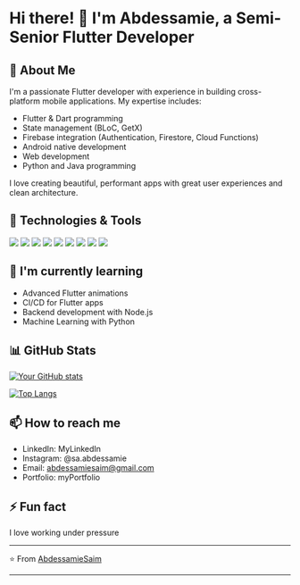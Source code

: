 # Hi there! 👋 I'm Abdessamie, a Semi-Senior Flutter Developer

## 🚀 About Me
I'm a passionate Flutter developer with experience in building cross-platform mobile applications. My expertise includes:
- Flutter & Dart programming
- State management (BLoC, GetX)
- Firebase integration (Authentication, Firestore, Cloud Functions)
- Android native development
- Web development
- Python and Java programming

I love creating beautiful, performant apps with great user experiences and clean architecture.

## 🔧 Technologies & Tools
![](https://img.shields.io/badge/OS-Linux-informational?style=flat&logo=linux&logoColor=white&color=2bbc8a)
![](https://img.shields.io/badge/Editor-Android_Studio-informational?style=flat&logo=android-studio&logoColor=white&color=2bbc8a)
![](https://img.shields.io/badge/Editor-VS_Code-informational?style=flat&logo=visual-studio-code&logoColor=white&color=2bbc8a)
![](https://img.shields.io/badge/Code-Flutter-informational?style=flat&logo=flutter&logoColor=white&color=2bbc8a)
![](https://img.shields.io/badge/Code-Dart-informational?style=flat&logo=dart&logoColor=white&color=2bbc8a)
![](https://img.shields.io/badge/Code-Python-informational?style=flat&logo=python&logoColor=white&color=2bbc8a)
![](https://img.shields.io/badge/Code-Java-informational?style=flat&logo=java&logoColor=white&color=2bbc8a)
![](https://img.shields.io/badge/Tools-Firebase-informational?style=flat&logo=firebase&logoColor=white&color=2bbc8a)
![](https://img.shields.io/badge/Tools-Git-informational?style=flat&logo=git&logoColor=white&color=2bbc8a)

## 🌱 I'm currently learning
- Advanced Flutter animations
- CI/CD for Flutter apps
- Backend development with Node.js
- Machine Learning with Python


## 📊 GitHub Stats
[![Your GitHub stats](https://github-readme-stats.vercel.app/api?username=yourusername&show_icons=true&theme=radical)](https://github.com/AbdessamieSaim)

[![Top Langs](https://github-readme-stats.vercel.app/api/top-langs/?username=yourusername&layout=compact&theme=radical)](https://github.com/AbdessamieSaim)

## 📫 How to reach me
- LinkedIn: MyLinkedIn
- Instagram: @sa.abdessamie
- Email: abdessamiesaim@gmail.com
- Portfolio: myPortfolio

## ⚡ Fun fact
I love working under pressure

---

⭐️ From [AbdessamieSaim](https://github.com/AbdessamieSaim)

---
